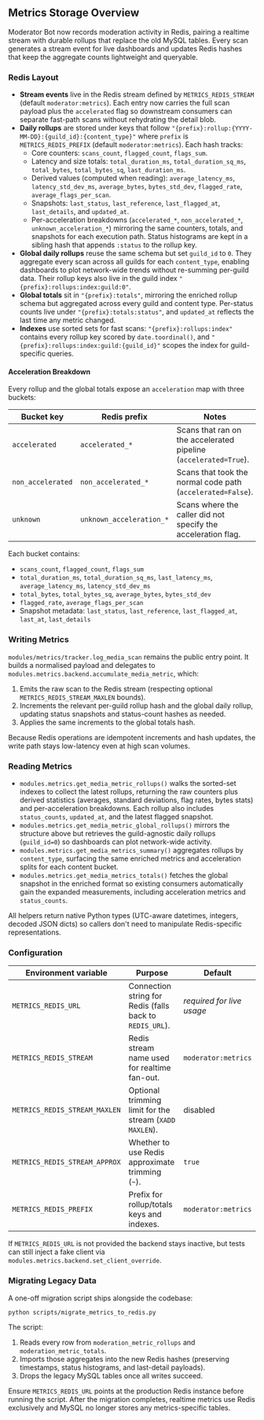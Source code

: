 ## Metrics Storage Overview

Moderator Bot now records moderation activity in Redis, pairing a realtime stream with durable rollups that replace the old MySQL tables. Every scan generates a stream event for live dashboards and updates Redis hashes that keep the aggregate counts lightweight and queryable.

### Redis Layout

- **Stream events** live in the Redis stream defined by `METRICS_REDIS_STREAM` (default `moderator:metrics`). Each entry now carries the full scan payload plus the `accelerated` flag so downstream consumers can separate fast-path scans without rehydrating the detail blob.
- **Daily rollups** are stored under keys that follow `"{prefix}:rollup:{YYYY-MM-DD}:{guild_id}:{content_type}"` where `prefix` is `METRICS_REDIS_PREFIX` (default `moderator:metrics`). Each hash tracks:
  - Core counters: `scans_count`, `flagged_count`, `flags_sum`.
  - Latency and size totals: `total_duration_ms`, `total_duration_sq_ms`, `total_bytes`, `total_bytes_sq`, `last_duration_ms`.
  - Derived values (computed when reading): `average_latency_ms`, `latency_std_dev_ms`, `average_bytes`, `bytes_std_dev`, `flagged_rate`, `average_flags_per_scan`.
  - Snapshots: `last_status`, `last_reference`, `last_flagged_at`, `last_details`, and `updated_at`.
  - Per-acceleration breakdowns (`accelerated_*`, `non_accelerated_*`, `unknown_acceleration_*`) mirroring the same counters, totals, and snapshots for each execution path.
  Status histograms are kept in a sibling hash that appends `:status` to the rollup key.
- **Global daily rollups** reuse the same schema but set `guild_id` to `0`. They aggregate every scan across all guilds for each `content_type`, enabling dashboards to plot network-wide trends without re-summing per-guild data. Their rollup keys also live in the guild index `"{prefix}:rollups:index:guild:0"`.
- **Global totals** sit in `"{prefix}:totals"`, mirroring the enriched rollup schema but aggregated across every guild and content type. Per-status counts live under `"{prefix}:totals:status"`, and `updated_at` reflects the last time any metric changed.
- **Indexes** use sorted sets for fast scans: `"{prefix}:rollups:index"` contains every rollup key scored by `date.toordinal()`, and `"{prefix}:rollups:index:guild:{guild_id}"` scopes the index for guild-specific queries.

#### Acceleration Breakdown

Every rollup and the global totals expose an `acceleration` map with three buckets:

| Bucket key | Redis prefix | Notes |
| --- | --- | --- |
| `accelerated` | `accelerated_*` | Scans that ran on the accelerated pipeline (`accelerated=True`). |
| `non_accelerated` | `non_accelerated_*` | Scans that took the normal code path (`accelerated=False`). |
| `unknown` | `unknown_acceleration_*` | Scans where the caller did not specify the acceleration flag. |

Each bucket contains:

- `scans_count`, `flagged_count`, `flags_sum`
- `total_duration_ms`, `total_duration_sq_ms`, `last_latency_ms`, `average_latency_ms`, `latency_std_dev_ms`
- `total_bytes`, `total_bytes_sq`, `average_bytes`, `bytes_std_dev`
- `flagged_rate`, `average_flags_per_scan`
- Snapshot metadata: `last_status`, `last_reference`, `last_flagged_at`, `last_at`, `last_details`

### Writing Metrics

`modules/metrics/tracker.log_media_scan` remains the public entry point. It builds a normalised payload and delegates to `modules.metrics.backend.accumulate_media_metric`, which:

1. Emits the raw scan to the Redis stream (respecting optional `METRICS_REDIS_STREAM_MAXLEN` bounds).
2. Increments the relevant per-guild rollup hash and the global daily rollup, updating status snapshots and status-count hashes as needed.
3. Applies the same increments to the global totals hash.

Because Redis operations are idempotent increments and hash updates, the write path stays low-latency even at high scan volumes.

### Reading Metrics

- `modules.metrics.get_media_metric_rollups()` walks the sorted-set indexes to collect the latest rollups, returning the raw counters plus derived statistics (averages, standard deviations, flag rates, bytes stats) and per-acceleration breakdowns. Each rollup also includes `status_counts`, `updated_at`, and the latest flagged snapshot.
- `modules.metrics.get_media_metric_global_rollups()` mirrors the structure above but retrieves the guild-agnostic daily rollups (`guild_id=0`) so dashboards can plot network-wide activity.
- `modules.metrics.get_media_metrics_summary()` aggregates rollups by `content_type`, surfacing the same enriched metrics and acceleration splits for each content bucket.
- `modules.metrics.get_media_metrics_totals()` fetches the global snapshot in the enriched format so existing consumers automatically gain the expanded measurements, including acceleration metrics and `status_counts`.

All helpers return native Python types (UTC-aware datetimes, integers, decoded JSON dicts) so callers don't need to manipulate Redis-specific representations.

### Configuration

| Environment variable | Purpose | Default |
| --- | --- | --- |
| `METRICS_REDIS_URL` | Connection string for Redis (falls back to `REDIS_URL`). | _required for live usage_ |
| `METRICS_REDIS_STREAM` | Redis stream name used for realtime fan-out. | `moderator:metrics` |
| `METRICS_REDIS_STREAM_MAXLEN` | Optional trimming limit for the stream (`XADD MAXLEN`). | disabled |
| `METRICS_REDIS_STREAM_APPROX` | Whether to use Redis approximate trimming (`~`). | `true` |
| `METRICS_REDIS_PREFIX` | Prefix for rollup/totals keys and indexes. | `moderator:metrics` |

If `METRICS_REDIS_URL` is not provided the backend stays inactive, but tests can still inject a fake client via `modules.metrics.backend.set_client_override`.

### Migrating Legacy Data

A one-off migration script ships alongside the codebase:

```bash
python scripts/migrate_metrics_to_redis.py
```

The script:

1. Reads every row from `moderation_metric_rollups` and `moderation_metric_totals`.
2. Imports those aggregates into the new Redis hashes (preserving timestamps, status histograms, and last-detail payloads).
3. Drops the legacy MySQL tables once all writes succeed.

Ensure `METRICS_REDIS_URL` points at the production Redis instance before running the script. After the migration completes, realtime metrics use Redis exclusively and MySQL no longer stores any metrics-specific tables.

